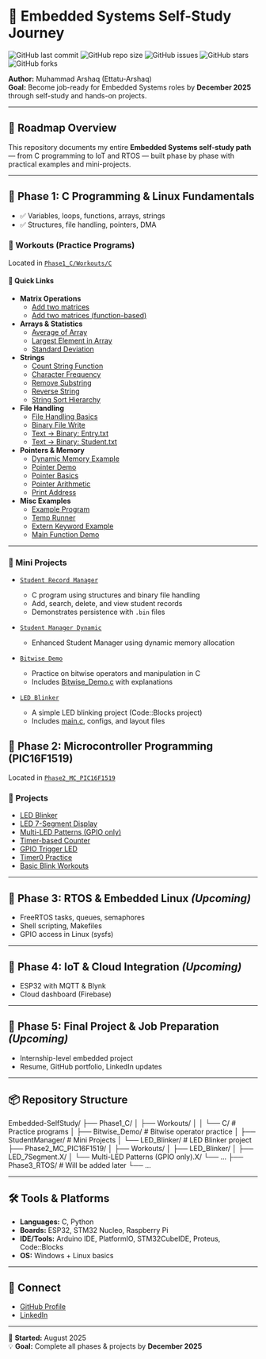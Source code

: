 # 🚀 Embedded Systems Self-Study Journey

![GitHub last commit](https://img.shields.io/github/last-commit/Ettatu-Arshaq/Embedded-SelfStudy?style=for-the-badge&color=blue)
![GitHub repo size](https://img.shields.io/github/repo-size/Ettatu-Arshaq/Embedded-SelfStudy?style=for-the-badge&color=green)
![GitHub issues](https://img.shields.io/github/issues/Ettatu-Arshaq/Embedded-SelfStudy?style=for-the-badge&color=orange)
![GitHub stars](https://img.shields.io/github/stars/Ettatu-Arshaq/Embedded-SelfStudy?style=for-the-badge&color=yellow)
![GitHub forks](https://img.shields.io/github/forks/Ettatu-Arshaq/Embedded-SelfStudy?style=for-the-badge&color=purple)

**Author:** Muhammad Arshaq (Ettatu-Arshaq)  
**Goal:** Become job-ready for Embedded Systems roles by **December 2025** through self-study and hands-on projects.

---

## 📅 Roadmap Overview
This repository documents my entire **Embedded Systems self-study path** — from C programming to IoT and RTOS — built phase by phase with practical examples and mini-projects.

---

## 📂 Phase 1: C Programming & Linux Fundamentals
- ✅ Variables, loops, functions, arrays, strings  
- ✅ Structures, file handling, pointers, DMA  
### 📂 Workouts (Practice Programs)
Located in [`Phase1_C/Workouts/C`](./Phase1_C/Workouts/C)

#### 🔗 Quick Links
- **Matrix Operations**
  - [Add two matrices](./Phase1_C/Workouts/C/Add_matrix.c)  
  - [Add two matrices (function-based)](./Phase1_C/Workouts/C/Add_matrix_fn.c)  
- **Arrays & Statistics**
  - [Average of Array](./Phase1_C/Workouts/C/Avg%20of%20Array_1_9-6-25.c)  
  - [Largest Element in Array](./Phase1_C/Workouts/C/Largest_Element_inarray.c)  
  - [Standard Deviation](./Phase1_C/Workouts/C/Standard_Deviation.c)  
- **Strings**
  - [Count String Function](./Phase1_C/Workouts/C/Count_stringfn.c)  
  - [Character Frequency](./Phase1_C/Workouts/C/char_freq.c)  
  - [Remove Substring](./Phase1_C/Workouts/C/strremove.c)  
  - [Reverse String](./Phase1_C/Workouts/C/strrev.c)  
  - [String Sort Hierarchy](./Phase1_C/Workouts/C/strsorthirerarcy.c)  
- **File Handling**
  - [File Handling Basics](./Phase1_C/Workouts/C/File.c)  
  - [Binary File Write](./Phase1_C/Workouts/C/File_bin_wr.c)  
  - [Text → Binary: Entry.txt](./Phase1_C/Workouts/C/txtorbin/Entry.txt)  
  - [Text → Binary: Student.txt](./Phase1_C/Workouts/C/txtorbin/Student.txt)  
- **Pointers & Memory**
  - [Dynamic Memory Example](./Phase1_C/Workouts/C/memory.c)  
  - [Pointer Demo](./Phase1_C/Workouts/C/pointer.c)  
  - [Pointer Basics](./Phase1_C/Workouts/C/pointer_basics.c)  
  - [Pointer Arithmetic](./Phase1_C/Workouts/C/pointer_arthematic.c)  
  - [Print Address](./Phase1_C/Workouts/C/print_adress.c)  
- **Misc Examples**
  - [Example Program](./Phase1_C/Workouts/C/example.c)  
  - [Temp Runner](./Phase1_C/Workouts/C/tempCodeRunnerFile.c)  
  - [Extern Keyword Example](./Phase1_C/Workouts/C/ext.c)  
  - [Main Function Demo](./Phase1_C/Workouts/C/main.c)  

---

### 📂 Mini Projects

- [`Student Record Manager`](./Phase1_C/StudentManager)  
  - C program using structures and binary file handling  
  - Add, search, delete, and view student records  
  - Demonstrates persistence with `.bin` files  

- [`Student Manager Dynamic`](./Phase1_C/StudentManager/Student_Dynamic.c)  
  - Enhanced Student Manager using dynamic memory allocation  

- [`Bitwise Demo`](./Phase1_C/Bitwise_Demo)  
  - Practice on bitwise operators and manipulation in C  
  - Includes [Bitwise_Demo.c](./Phase1_C/Bitwise_Demo/Bitwise_Demo.c) with explanations  

- [`LED Blinker`](./Phase1_C/LED_Blinker)  
  - A simple LED blinking project (Code::Blocks project)  
  - Includes [main.c](./Phase1_C/LED_Blinker/main.c), configs, and layout files  


## 📂 Phase 2: Microcontroller Programming (PIC16F1519)
Located in [`Phase2_MC_PIC16F1519`](./Phase2_MC_PIC16F1519)

### 📁 Projects
- [LED Blinker](./Phase2_MC_PIC16F1519/LED_Blinker)
- [LED 7-Segment Display](./Phase2_MC_PIC16F1519/LED_7Segment.X)
- [Multi-LED Patterns (GPIO only)](./Phase2_MC_PIC16F1519/Multi-LED%20Patterns%20(GPIO%20only).X)
- [Timer-based Counter](./Phase2_MC_PIC16F1519/Workouts/Counter/Counter_using_timer.X)
- [GPIO Trigger LED](./Phase2_MC_PIC16F1519/Workouts/LED_GPIO_TRIG.X)
- [Timer0 Practice](./Phase2_MC_PIC16F1519/Workouts/Time0)
- [Basic Blink Workouts](./Phase2_MC_PIC16F1519/Workouts/BLINK_led.X)

---


## 📂 Phase 3: RTOS & Embedded Linux *(Upcoming)*
- FreeRTOS tasks, queues, semaphores  
- Shell scripting, Makefiles  
- GPIO access in Linux (sysfs)  

---

## 📂 Phase 4: IoT & Cloud Integration *(Upcoming)*
- ESP32 with MQTT & Blynk  
- Cloud dashboard (Firebase)  

---

## 📂 Phase 5: Final Project & Job Preparation *(Upcoming)*
- Internship-level embedded project  
- Resume, GitHub portfolio, LinkedIn updates  

---

## 📦 Repository Structure
Embedded-SelfStudy/
├── Phase1_C/
│ ├── Workouts/
│ │ └── C/ # Practice programs
│ ├── Bitwise_Demo/ # Bitwise operator practice
│ ├── StudentManager/ # Mini Projects
│ └── LED_Blinker/ # LED Blinker project
├── Phase2_MC_PIC16F1519/
│ ├── Workouts/
│ ├── LED_Blinker/
│ ├── LED_7Segment.X/
│ └── Multi-LED Patterns (GPIO only).X/
└── ...
├── Phase3_RTOS/ # Will be added later
└── ...


---

## 🛠 Tools & Platforms
- **Languages:** C, Python  
- **Boards:** ESP32, STM32 Nucleo, Raspberry Pi  
- **IDE/Tools:** Arduino IDE, PlatformIO, STM32CubeIDE, Proteus, Code::Blocks  
- **OS:** Windows + Linux basics  

---

## 📢 Connect
- [GitHub Profile](https://github.com/Ettatu-Arshaq)  
- [LinkedIn](https://www.linkedin.com/in/muhammad-arshaq-0b7455237/)  

---
📅 **Started:** August 2025  
💡 **Goal:** Complete all phases & projects by **December 2025**